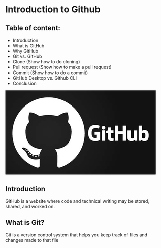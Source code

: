 # Introduction to Github

## Table of content:
- Introduction
- What is GitHub
- Why GitHub
- Git vs. GitHub
- Clone (Show how to do cloning)
- Pull request (Show how to make a pull request)
- Commit (Show how to do a commit)
- GitHub Desktop vs. Github CLI
- Conclusion

![Github](images/github.png "github")

## Introduction
GitHub is a website where code and technical writing may be stored, shared, and worked on.


## What is Git?
Git is a version control system that helps you keep track of files and changes made to that file